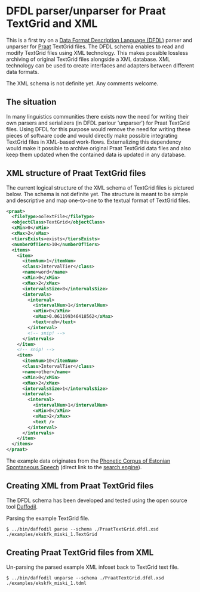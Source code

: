 # DFDL parser/unparser for Praat TextGrid and XML

This is a first try on a  [Data Format Description Language (DFDL)](http://dfdlschemas.github.io/) parser and unparser for [Praat](http://www.fon.hum.uva.nl/praat/) TextGrid files. The DFDL schema enables to read and modify TextGrid files using XML technology. This makes possible lossless archiving of original TextGrid files alongside a XML database. XML technology can be used to create interfaces and adapters between different data formats.

The XML schema is not definite yet. Any comments welcome.

## The situation

In many linguistics communities there exists now the need for writing their own parsers and serializers (in DFDL parlour 'unparser') for Praat TextGrid files. Using DFDL for this purpose would remove the need for writing these pieces of software code and would directly make possible integrating TextGrid files in XML-based work-flows. Externalizing this dependency would make it possible to archive original Praat TextGrid data files and also keep them updated when the contained data is updated in any database.

## XML structure of Praat TextGrid files

The current logical structure of the XML schema of TextGrid files is pictured below. The schema is not definite yet. The structure is meant to be simple and descriptive and map one-to-one to the textual format of TextGrid files.

```xml
<praat>
  <fileType>ooTextFile</fileType>
  <objectClass>TextGrid</objectClass>
  <xMin>0</xMin>
  <xMax>2</xMax>
  <tiersExists>exists</tiersExists>
  <numberOfTiers>10</numberOfTiers>
  <items>
    <item>
      <itemNum>1</itemNum>
      <class>IntervalTier</class>
      <name>word</name>
      <xMin>0</xMin>
      <xMax>2</xMax>
      <intervalsSize>8</intervalsSize>
      <intervals>
        <interval>
          <intervalNum>1</intervalNum>
          <xMin>0</xMin>
          <xMax>0.061199346418562</xMax>
          <text>noh</text>
        </interval>
        <!-- snip! -->
      </intervals>
    </item>
    <!-- snip! -->
    <item>
      <itemNum>10</itemNum>
      <class>IntervalTier</class>
      <name>other</name>
      <xMin>0</xMin>
      <xMax>2</xMax>
      <intervalsSize>1</intervalsSize>
      <intervals>
        <interval>
          <intervalNum>1</intervalNum>
          <xMin>0</xMin>
          <xMax>2</xMax>
          <text />
        </interval>
      </intervals>
    </item>
  </items>
</praat>
```

The example data originates from the [Phonetic Corpus of Estonian Spontaneous Speech](http://www.keel.ut.ee/en/languages-resourceslanguages-resources/phonetic-corpus-estonian-spontaneous-speech) (direct link to the [search engine](http://www.murre.ut.ee/otsing/ekskfk.php?select%5B0%5D%5Blayer%5D=word&select%5B0%5D%5Blogic%5D=REGEXP&select%5B0%5D%5Btext%5D=miski&korpused%5B0%5D=dialoogid&korpused%5B1%5D=monoloogid&limit=50&submit=Otsi)).

## Creating XML from Praat TextGrid files

The DFDL schema has been developed and tested using the open source tool [Daffodil](https://opensource.ncsa.illinois.edu/confluence/display/DFDL).

Parsing the example TextGrid file.
```shell
$ ../bin/daffodil parse --schema ./PraatTextGrid.dfdl.xsd ./examples/ekskfk_miski_1.TextGrid
```

## Creating Praat TextGrid files from XML

Un-parsing the parsed example XML infoset back to TextGrid text file.

```shell
$ ../bin/daffodil unparse --schema ./PraatTextGrid.dfdl.xsd ./examples/ekskfk_miski_1.tdml
```
